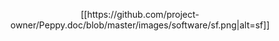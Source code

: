 <p align="center">
[[https://github.com/project-owner/Peppy.doc/blob/master/images/software/sf.png|alt=sf]]
</p>